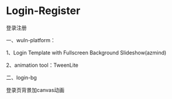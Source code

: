 # Login-Register

登录注册

一、wuln-platform：

1、Login Template with Fullscreen Background Slideshow(azmind)

2、animation tool：TweenLite

二、login-bg

登录页背景加canvas动画
